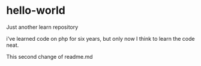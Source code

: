 # hello-world
Just another learn repository

i've learned code on php for six years, but only now I think to learn the code neat.

This second change of readme.md
